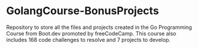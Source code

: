 # GolangCourse-BonusProjects
Repository to store all the files and projects created in the Go Programming Course from Boot.dev promoted by freeCodeCamp.
This course also includes 168 code challenges to resolve and 7 projects to develop.
